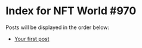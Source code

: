 # Index for NFT World #970
Posts will be displayed in the order below:

- [Your first post](./001-first.md)

